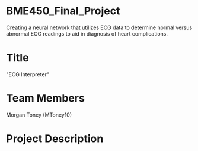# BME450_Final_Project
Creating a neural network that utilizes ECG data to determine normal versus abnormal ECG readings to aid in diagnosis of heart complications.

# Title
"ECG Interpreter"

# Team Members
Morgan Toney (MToney10)

# Project Description
